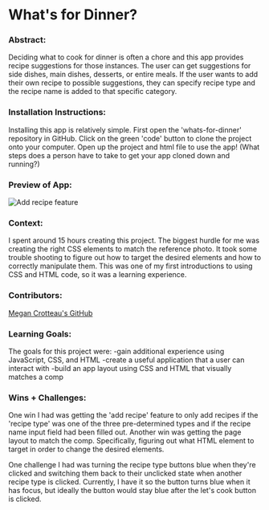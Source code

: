 # What's for Dinner? 

### Abstract:
Deciding what to cook for dinner is often a chore and this app provides recipe suggestions for those instances. The user can get suggestions for side dishes, main dishes, desserts, or entire meals. If the user wants to add their own recipe to possible suggestions, they can specify recipe type and the recipe name is added to that specific category. 

### Installation Instructions:
Installing this app is relatively simple. First open the 'whats-for-dinner' repository in GitHub. Click on the green 'code' button to clone the project onto your computer. Open up the project and html file to use the app!  (What steps does a person have to take to get your app cloned down and running?)

### Preview of App:
![Add recipe feature](/assets/addRecipe.png)

### Context:
I spent around 15 hours creating this project. The biggest hurdle for me was creating the right CSS elements to match the reference photo. It took some trouble shooting to figure out how to target the desired elements and how to correctly manipulate them. This was one of my first introductions to using CSS and HTML code, so it was a learning experience. 

### Contributors:
[Megan Crotteau's GitHub](https://github.com/crotteau)

### Learning Goals:
The goals for this project were: 
-gain additional experience using JavaScript, CSS, and HTML
-create a useful application that a user can interact with
-build an app layout using CSS and HTML that visually matches a comp 

### Wins + Challenges:
One win I had was getting the 'add recipe' feature to only add recipes if the 'recipe type' was one of the three pre-determined types and if the recipe name input field had been filled out. Another win was getting the page layout to match the comp. Specifically, figuring out what HTML element to target in order to change the desired elements. 

One challenge I had was turning the recipe type buttons blue when they're clicked and switching them back to their unclicked state when another recipe type is clicked. Currently, I have it so the button turns blue when it has focus, but ideally the button would stay blue after the let's cook button is clicked. 
